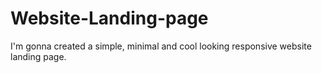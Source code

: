 # Website-Landing-page
I'm gonna created a simple, minimal and cool looking responsive website landing page.
